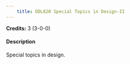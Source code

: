 ```yaml
---
    title: DDL820 Special Topics in Design-II
---
```

**Credits:** 3 (3-0-0)



#### Description 
Special topics in design.